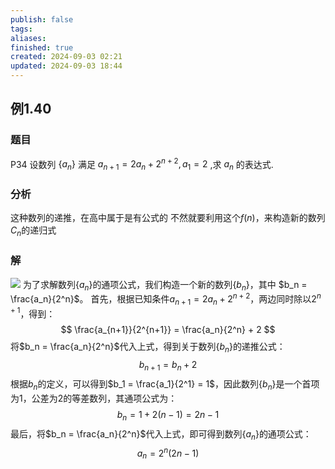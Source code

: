 ```yaml
---
publish: false
tags: 
aliases: 
finished: true
created: 2024-09-03 02:21
updated: 2024-09-03 18:44
---
```

## 例1.40
### 题目
P34 设数列 $\{ {a}_{n}\}$ 满足 ${a}_{n + 1} = 2{a}_{n} + {2}^{n + 2},{a}_{1} = 2$ ,求 ${a}_{n}$ 的表达式.
### 分析 
这种数列的递推，在高中属于是有公式的
不然就要利用这个$f(n)$，来构造新的数列$C_{n}$的递归式
### 解 
![](https://img.hwenyi.tech/202409041845235.webp)
为了求解数列$\{a_n\}$的通项公式，我们构造一个新的数列$\{b_n\}$，其中 $b_n = \frac{a_n}{2^n}$。 
首先，根据已知条件${a}_{n + 1} = 2{a}_{n} + {2}^{n + 2}$，两边同时除以$2^{n+1}$，得到：
$$
\frac{a_{n+1}}{2^{n+1}} = \frac{a_n}{2^n} + 2
$$
将$b_n = \frac{a_n}{2^n}$代入上式，得到关于数列$\{b_n\}$的递推公式：
$$
b_{n+1}=b_n+2
$$
根据$b_n$的定义，可以得到$b_1 = \frac{a_1}{2^1} = 1$，因此数列$\{b_n\}$是一个首项为1，公差为2的等差数列，其通项公式为：
$$
b_n = 1 + 2(n-1) = 2n-1 
$$
最后，将$b_n = \frac{a_n}{2^n}$代入上式，即可得到数列$\{a_n\}$的通项公式：
$$
a_n = 2^n(2n-1)
$$

